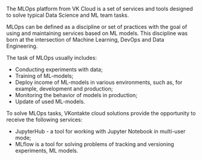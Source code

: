 The MLOps platform from VK Cloud is a set of services and tools designed to solve typical Data Science and ML team tasks.

MLOps can be defined as a discipline or set of practices with the goal of using and maintaining services based on ML models. This discipline was born at the intersection of Machine Learning, DevOps and Data Engineering.

The task of MLOps usually includes:

- Conducting experiments with data;
- Training of ML-models;
- Deploy income of ML-models in various environments, such as, for example, development and production;
- Monitoring the behavior of models in production;
- Update of used ML-models.

To solve MLOps tasks, VKontakte cloud solutions provide the opportunity to receive the following services:

- JupyterHub - a tool for working with Jupyter Notebook in multi-user mode;
- MLflow is a tool for solving problems of tracking and versioning experiments, ML models.
